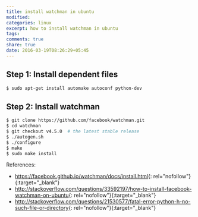 ```yaml
---
title: install watchman in ubuntu
modified:
categories: linux 
excerpt: how to install watchman in ubuntu
tags:
comments: true
share: true
date: 2016-03-19T08:26:29+05:45
---
```


## Step 1: Install dependent files

```bash
$ sudo apt-get install automake autoconf python-dev
```

## Step 2: Install watchman

```bash
$ git clone https://github.com/facebook/watchman.git
$ cd watchman
$ git checkout v4.5.0  # the latest stable release
$ ./autogen.sh
$ ./configure
$ make
$ sudo make install
```

References:

- <https://facebook.github.io/watchman/docs/install.html>{: rel="nofollow"}{:target="_blank"}
- <http://stackoverflow.com/questions/33592197/how-to-install-facebook-watchman-on-ubuntu>{: rel="nofollow"}{:target="_blank"}
- <http://stackoverflow.com/questions/21530577/fatal-error-python-h-no-such-file-or-directory>{: rel="nofollow"}{:target="_blank"}
